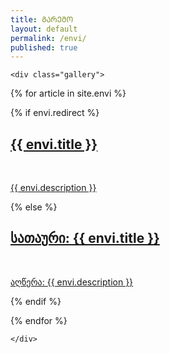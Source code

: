 ```yaml
---
title: ᲒᲐᲠᲔᲛᲝ
layout: default
permalink: /envi/
published: true
---
```



<div class="ProjectContainer">

	<div class="gallery">


  {% for article in site.envi %}

  {% if envi.redirect %}
  <div class="projectTile">
          <a href="{{ envi.redirect }}" target="_blank">
          <span>
              <h2>{{ envi.title }}</h2>
              <br/>
              <p>{{ envi.description }}</p>
          </span>
          </a>
  </div>

  {% else %}

  <div class="projectTile">
          <a href="{{ article.url | prepend: site.baseurl | prepend: site.url }}">
          <span>
              <h2>სათაური: {{ envi.title }}</h2>
              <br/>
              <p>აღწერა: {{ envi.description }}</p>
          </span>
          </a>
  </div>

  {% endif %}

  {% endfor %}

	</div>

</div>
